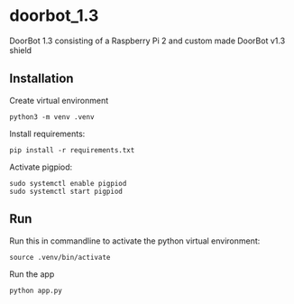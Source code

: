 # doorbot_1.3
DoorBot 1.3 consisting of a Raspberry Pi 2 and custom made DoorBot v1.3 shield

## Installation

Create virtual environment
```
python3 -m venv .venv
```

Install requirements:
```
pip install -r requirements.txt
```

Activate pigpiod:
```
sudo systemctl enable pigpiod
sudo systemctl start pigpiod
```

## Run

Run this in commandline to activate the python virtual environment:
```
source .venv/bin/activate
```

Run the app
```
python app.py
```
